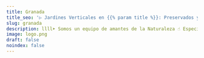 ```yaml
---
title: Granada
title_seo: '▷ Jardines Verticales en {{% param title %}}: Preservados y Artificales'
slug: granada
description: llll➤ Somos un equipo de amantes de la Naturaleza ☝ Especializadas en Diseño de Interiores con Jardines Verticales en {{% param title %}}.
image: logo.png
draft: false
noindex: false
---
```

